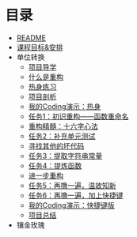 # 目录

* [README](README.md)
* [课程目标&安排](content/goals.md)
* 单位转换
  * [项目导学](content/units/index.md)
  * [什么是重构](content/units/1-what-is-refactoring.md)
  * [热身练习](content/units/2-coding-practice.md)
  * [项目剖析](content/units/3-project-analyse.md)
  * [我的Coding演示：热身](content/units/4-example-i.md)
  * [任务1：初识重构——函数重命名](content/units/5-first-impression.md)
  * [重构精髓：十六字心法](content/units/6-refactor-secrets.md)
  * [任务2：补充单元测试](content/units/7-add-more-unit-tests.md)
  * [寻找其他的坏代码](content/units/8-find-other-bad-smells.md)
  * [任务3：提取字符串常量](content/units/9-refactorings-extract-constants.md)
  * [任务4：提炼函数](content/units/10-refactorings-extract-functions.md)
  * [进一步重构](content/units/11-example-ii.md)
  * [任务5：再撸一遍，温故知新](content/units/12-practice-again.md)
  * [任务6：再撸一遍，加上快捷键](content/units/13-practice-again.md)
  * [我的Coding演示：快捷键版](content/units/14-example-iii-use-ide-shortcuts.md)
  * [项目总结](content/units/15-project-summary.md)
* 镶金玫瑰
